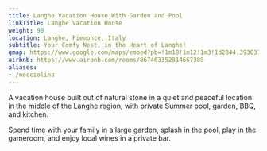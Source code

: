 ```yaml
---
title: Langhe Vacation House With Garden and Pool
linkTitle: Langhe Vacation House
weight: 90
location: Langhe, Piemonte, Italy
subtitle: Your Comfy Nest, in the Heart of Langhe!
gmap: https://www.google.com/maps/embed?pb=!1m18!1m12!1m3!1d2844.393037344389!2d8.00671527731272!3d44.52758437107419!2m3!1f0!2f0!3f0!3m2!1i1024!2i768!4f13.1!3m3!1m2!1s0x12d2bb16f1270f69%3A0x67a12328ec525052!2sCasaway%20-%20Casa%20Vacanze%20Langhe%20-%20Nocciolina!5e0!3m2!1sen!2sus!4v1690838391049!5m2!1sen!2sus
airbnb: https://www.airbnb.com/rooms/867463352814667389
aliases:
- /nocciolina
---
```

A vacation house built out of natural stone in a quiet and peaceful location in
the middle of the Langhe region, with private Summer pool, garden, BBQ, and
kitchen.

Spend time with your family in a large garden, splash in the pool, play in the
gameroom, and enjoy local wines in a private bar.
